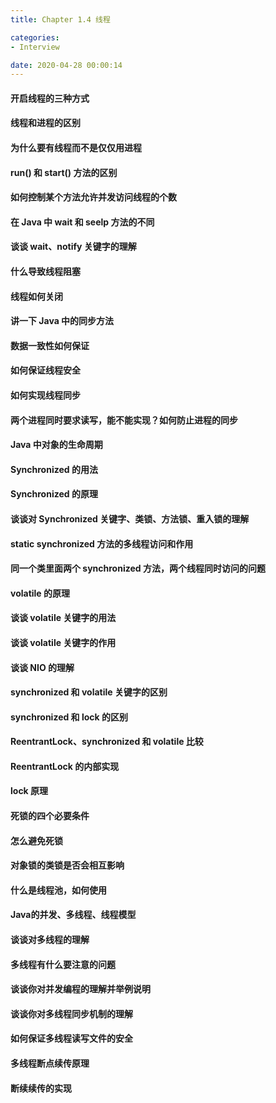```yaml
---
title: Chapter 1.4 线程

categories:
- Interview

date: 2020-04-28 00:00:14
---
```

#### 开启线程的三种方式

#### 线程和进程的区别

#### 为什么要有线程而不是仅仅用进程

#### run() 和 start() 方法的区别

#### 如何控制某个方法允许并发访问线程的个数

#### 在 Java 中 wait 和 seelp 方法的不同

#### 谈谈 wait、notify 关键字的理解

#### 什么导致线程阻塞

#### 线程如何关闭

#### 讲一下 Java 中的同步方法

#### 数据一致性如何保证

#### 如何保证线程安全

#### 如何实现线程同步

#### 两个进程同时要求读写，能不能实现？如何防止进程的同步

#### Java 中对象的生命周期

#### Synchronized 的用法

#### Synchronized 的原理

#### 谈谈对 Synchronized 关键字、类锁、方法锁、重入锁的理解

#### static synchronized 方法的多线程访问和作用

#### 同一个类里面两个 synchronized 方法，两个线程同时访问的问题

#### volatile 的原理

#### 谈谈 volatile 关键字的用法

#### 谈谈 volatile 关键字的作用

#### 谈谈 NIO 的理解

#### synchronized 和 volatile 关键字的区别

#### synchronized 和 lock 的区别

#### ReentrantLock、synchronized 和 volatile 比较

#### ReentrantLock 的内部实现

#### lock 原理

#### 死锁的四个必要条件

#### 怎么避免死锁

#### 对象锁的类锁是否会相互影响

#### 什么是线程池，如何使用

#### Java的并发、多线程、线程模型

#### 谈谈对多线程的理解

#### 多线程有什么要注意的问题

#### 谈谈你对并发编程的理解并举例说明

#### 谈谈你对多线程同步机制的理解

#### 如何保证多线程读写文件的安全

#### 多线程断点续传原理

#### 断续续传的实现